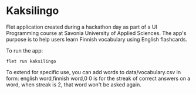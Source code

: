 # Kaksilingo

Flet application created during a hackathon day as part of a UI Programming course at Savonia University of Applied Sciences. The app's purpose is to help users learn Finnish vocabulary using English flashcards.

To run the app:

```
flet run kaksilingo
```

To extend for specific use, you can add words to data/vocabulary.csv in form: english word,finnish word,0
0 is for the streak of correct answers on a word, when streak is 2, that word won't be asked again.
